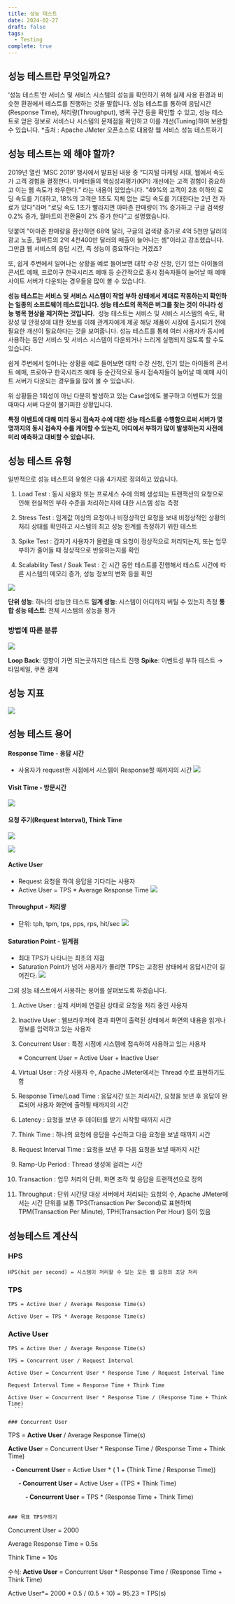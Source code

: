 ```yaml
---
title: 성능 테스트
date: 2024-02-27
draft: false
tags:
  - Testing
complete: true
---
```

## 성능 테스트란 무엇일까요?

‘성능 테스트’란 서비스 및 서비스 시스템의 성능을 확인하기 위해 실제 사용 환경과 비슷한 환경에서 테스트를 진행하는 것을 말합니다. 성능 테스트를 통하여 응답시간(Response Time), 처리량(Throughput), 병목 구간 등을 확인할 수 있고, 성능 테스트로 얻은 정보로 서비스나 시스템의 문제점을 확인하고 이를 개선(Tuning)하여 보완할 수 있습니다. *출처 : Apache JMeter 오픈소스로 대용량 웹 서비스 성능 테스트하기

## 성능 테스트는 왜 해야 할까?

2019년 열린 ‘MSC 2019’ 행사에서 발표된 내용 중 “디지털 마케팅 시대, 웹에서 속도가 고객 경험을 결정한다. 마케터들의 핵심성과평가(KPI) 개선에는 고객 경험이 중요하고 이는 웹 속도가 좌우한다.” 라는 내용이 있었습니다. "49%의 고객이 2초 이하의 로딩 속도를 기대하고, 18%의 고객은 1초도 지체 없는 로딩 속도를 기대한다는 2년 전 자료가 있다"라며 "로딩 속도 1초가 빨라지면 아마존 판매량이 1% 증가하고 구글 검색량 0.2% 증가, 월마트의 전환율이 2% 증가 한다"고 설명했습니다.

덧붙여 "아마존 판매량을 환산하면 68억 달러, 구글의 검색량 증가로 4억 5천만 달러의 광고 노출, 월마트의 2억 4천400만 달러의 매출이 늘어나는 셈"이라고 강조했습니다. 그만큼 웹 서비스의 응답 시간, 즉 성능이 중요하다는 거겠죠?

또, 쉽게 주변에서 일어나는 상황을 예로 들어보면 대학 수강 신청, 인기 있는 아이돌의 콘서트 예매, 프로야구 한국시리즈 예매 등 순간적으로 동시 접속자들이 늘어날 때 예매 사이트 서버가 다운되는 경우들을 많이 볼 수 있습니다.

**성능 테스트는 서비스 및 서비스 시스템이 작업 부하 상태에서 제대로 작동하는지 확인하는 일종의 소프트웨어 테스트입니다. 성능 테스트의 목적은 버그를 찾는 것이 아니라 성능 병목 현상을 제거하는 것입니다.**
**​**
성능 테스트는 서비스 및 서비스 시스템의 속도, 확장성 및 안정성에 대한 정보를 이해 관계자에게 제공 해당 제품이 시장에 출시되기 전에 필요한 개선이 필요하다는 것을 보여줍니다. 성능 테스트를 통해 여러 사용자가 동시에 사용하는 동안 서비스 및 서비스 시스템이 다운되거나 느리게 실행되지 않도록 할 수도 있습니다.

쉽게 주변에서 일어나는 상황을 예로 들어보면 대학 수강 신청, 인기 있는 아이돌의 콘서트 예매, 프로야구 한국시리즈 예매 등 순간적으로 동시 접속자들이 늘어날 때 예매 사이트 서버가 다운되는 경우들을 많이 볼 수 있습니다.

위 상황들은 1회성이 아닌 다분히 발생하고 있는 Case임에도 불구하고 이벤트가 있을 때마다 서버 다운이 불가피한 상황입니다.

**특정 이벤트에 대해 미리 동시 접속자 수에 대한 성능 테스트를 수행함으로써 서버가 몇 명까지의 동시 접속자 수를 케어할 수 있는지, 어디에서 부하가 많이 발생하는지 사전에 미리 예측하고 대비할 수 있습니다.**


## 성능 테스트 유형

일반적으로 성능 테스트의 유형은 다음 4가지로 정의하고 있습니다.

1) Load Test : 동시 사용자 또는 프로세스 수에 의해 생성되는 트랜잭션의 요청으로 인해 현실적인 부하 수준을 처리하는지에 대한 시스템 성능 측정

2) Stress Test : 임계값 이상의 요청이나 비정상적인 요청을 보내 비정상적인 상황의 처리 상태를 확인하고 시스템의 최고 성능 한계를 측정하기 위한 테스트

3) Spike Test : 갑자기 사용자가 몰렸을 때 요청이 정상적으로 처리되는지, 또는 업무 부하가 줄어들 때 정상적으로 반응하는지를 확인

3) Scalability Test / Soak Test : 긴 시간 동안 테스트를 진행해서 테스트 시간에 따른 시스템의 메모리 증가, 성능 정보의 변화 등을 확인

![](https://i.imgur.com/FASf553.png)

**단위 성능**: 하나의 성능만 테스트
**임계 성능**: 시스템이 어디까지 버틸 수 있는지 측정
**통합 성능 테스트**: 전체 시스템의 성능을 평가
​
### 방법에 따른 분류
![](https://i.imgur.com/h8NzU0a.png)

**Loop Back**: 영향이 가면 되는곳까지만 테스트 진행
**Spike**: 이벤트성 부하 테스트 → 타임세일, 쿠폰 결제

## 성능 지표
![](https://i.imgur.com/OKMyZ1n.png)


## 성능 테스트 용어
#### Response Time - 응답 시간
- 사용자가 request한 시점에서 시스템이 Response할 때까지의 시간
![](https://i.imgur.com/mWVaQx9.png)

#### Visit Time - 방문시간
![](https://i.imgur.com/VTucvvM.png)


#### 요청 주기(Request Interval), Think Time
![](https://i.imgur.com/kNzsVZc.png)

![](https://i.imgur.com/Sb5ZYJ1.png)

#### Active User
- Request 요청을 하여 응답을 기다리는 사용자
- Active User = TPS * Average Response Time
![](https://i.imgur.com/JzMy9YT.png)


#### Throughput - 처리량
- 단위: tph, tpm, tps, pps, rps, hit/sec
![](https://i.imgur.com/ViK0EyE.png)

#### Saturation Point - 임계점
- 최대 TPS가 나타나는 최초의 지점
- Saturation Point가 넘어 사용자가 몰리면 TPS는 고정된 상태에서 응답시간이 길어진다.
![](https://i.imgur.com/gczCdnE.png)


그외 성능 테스트에서 사용하는 용어를 살펴보도록 하겠습니다.

1) Active User : 실제 서버에 연결된 상태로 요청을 처리 중인 사용자

2) Inactive User : 웹브라우저에 결과 화면이 출력된 상태에서 화면의 내용을 읽거나 정보를 입력하고 있는 사용자

3) Concurrent User : 특정 시점에 시스템에 접속하여 사용하고 있는 사용자

	※ Concurrent User = Active User + Inactive User

4) Virtual User : 가상 사용자 수, Apache JMeter에서는 Thread 수로 표현하기도 함

5) Response Time/Load Time : 응답시간 또는 처리시간, 요청을 보낸 후 응답이 완료되어 사용자 화면에 출력될 때까지의 시간

6) Latency : 요청을 보낸 후 데이터를 받기 시작할 때까지 시간

7) Think Time : 하나의 요청에 응답을 수신하고 다음 요청을 보낼 때까지 시간

8) Request Interval Time : 요청을 보낸 후 다음 요청을 보낼 때까지 시간

9) Ramp-Up Period : Thread 생성에 걸리는 시간

10) Transaction : 업무 처리의 단위, 화면 조작 및 응답을 트랜잭션으로 정의

11) Throughput : 단위 시간당 대상 서버에서 처리되는 요청의 수, Apache JMeter에서는 시간 단위를 보통 TPS(Transaction Per Second)로 표현하며 TPM(Transaction Per Minute), TPH(Transaction Per Hour) 등이 있음

## 성능테스트 계산식

### HPS
```
HPS(hit per second) = 시스템이 처리할 수 있는 모든 웹 요청의 초당 처리
```

### TPS
```
TPS = Active User / Average Response Time(s)

Active User = TPS * Average Response Time(s)
```

### Active User
```
TPS = Active User / Average Response Time(s)

TPS = Concurrent User / Request Interval
```

```
Active User = Concurrent User * Response Time / Request Interval Time

Request Interval Time = Response Time + Think Time

Active User = Concurrent User * Response Time / (Response Time + Think Time)
  ```

### Concurrent User
```
TPS = **Active User** / Average Response Time(s)

**Active User** = Concurrent User * Response Time / (Response Time + Think Time)

  **- Concurrent User** = Active User * ( 1 + (Think Time / Response Time))

      **- Concurrent User** = Active User + (TPS * Think Time)

          **- Concurrent User** = TPS * (Response Time + Think Time)
```

### 목표 TPS구하기
```
Concurrent User = 2000

Average Response Time = 0.5s

Think Time = 10s

수식: **Active User** = Concurrent User * Response Time / (Response Time + Think Time)

Active User*= 2000 * 0.5 / (0.5 + 10) = 95.23 = TPS(s)
```
